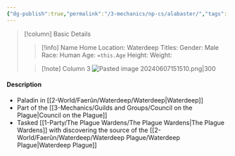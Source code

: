 ```yaml
---
{"dg-publish":true,"permalink":"/3-mechanics/np-cs/alabaster/","tags":["NPC"],"created":"2025-02-22T20:28:16.832-05:00","updated":"2025-02-25T21:52:35.405-05:00"}
---
```




> [!column] Basic Details
>> [!info] Name
>> Home Location:  Waterdeep 
>> Titles:
>> Gender:  Male
>> Race:  Human 
>> Age: `=this.Age`
>> Height:
>> Weight:
>
>> [!note] Column 3
>> ![Pasted image 20240607151510.png|300](/img/user/z_Assets/Pasted%20image%2020240607151510.png)





#### Description
- Paladin in [[2-World/Faerûn/Waterdeep/Waterdeep\|Waterdeep]]
- Part of the [[3-Mechanics/Guilds and Groups/Council on the Plague\|Council on the Plague]]
- Tasked [[1-Party/The Plague Wardens/The Plague Wardens\|The Plague Wardens]] with discovering the source of the [[2-World/Faerûn/Waterdeep/Waterdeep Plague/Waterdeep Plague\|Waterdeep Plague]]


